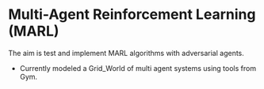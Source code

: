 # Multi-Agent Reinforcement Learning (MARL)

The aim is test and implement MARL algorithms with adversarial agents.

- Currently modeled a Grid_World of multi agent systems using tools from Gym.
